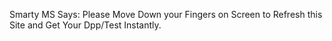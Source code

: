 Smarty MS Says: Please Move Down your Fingers on Screen to Refresh this Site and Get Your Dpp/Test Instantly.
